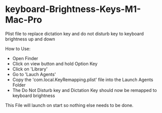 # keyboard-Brightness-Keys-M1-Mac-Pro
Plist file to replace dictation key and do not disturb key to keyboard brightness up and down

How to Use:
- Open Finder
- Click on view button and hold Option Key
- Click on 'Library'
- Go to 'Lauch Agents'
- Copy the 'com.local.KeyRemapping.plist' file into the Launch Agents Folder
- The Do Not Disturb key and Dictation Key should now be remapped to keyboard brightness

This File will launch on start so nothing else needs to be done.
